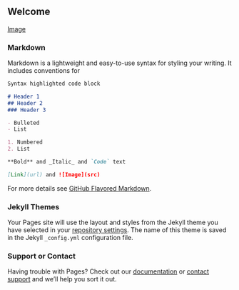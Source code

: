 <!--
 * @Author: Devin Wang
 * @Date: 2019-08-20 10:50:58
 * @LastEditors: Devin Wang
 * @LastEditTime: 2019-08-20 14:58:44
 -->
## Welcome
[Image](https://res.wx.qq.com/wxdoc/dist/assets/img/4-1.ad156d1c.png)

### Markdown

Markdown is a lightweight and easy-to-use syntax for styling your writing. It includes conventions for

```markdown
Syntax highlighted code block

# Header 1
## Header 2
### Header 3

- Bulleted
- List

1. Numbered
2. List

**Bold** and _Italic_ and `Code` text

[Link](url) and ![Image](src)
```

For more details see [GitHub Flavored Markdown](https://guides.github.com/features/mastering-markdown/).

### Jekyll Themes

Your Pages site will use the layout and styles from the Jekyll theme you have selected in your [repository settings](https://github.com/Smart-XiaoLeiGe/-/settings). The name of this theme is saved in the Jekyll `_config.yml` configuration file.

### Support or Contact

Having trouble with Pages? Check out our [documentation](https://help.github.com/categories/github-pages-basics/) or [contact support](https://github.com/contact) and we’ll help you sort it out.
